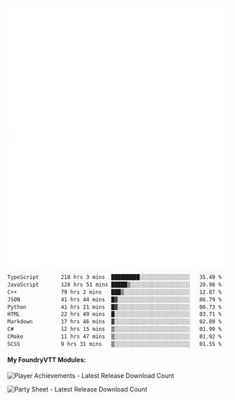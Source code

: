 
![](https://raw.githubusercontent.com/eddiedover/ghstats/master/generated/overview.svg)
![](https://raw.githubusercontent.com/eddiedover/ghstats/master/generated/languages.svg)

<!--START_SECTION:waka-->

```txt
TypeScript       218 hrs 3 mins  █████████░░░░░░░░░░░░░░░░   35.49 %
JavaScript       128 hrs 51 mins █████▒░░░░░░░░░░░░░░░░░░░   20.98 %
C++              79 hrs 2 mins   ███▒░░░░░░░░░░░░░░░░░░░░░   12.87 %
JSON             41 hrs 44 mins  █▓░░░░░░░░░░░░░░░░░░░░░░░   06.79 %
Python           41 hrs 21 mins  █▓░░░░░░░░░░░░░░░░░░░░░░░   06.73 %
HTML             22 hrs 49 mins  █░░░░░░░░░░░░░░░░░░░░░░░░   03.71 %
Markdown         17 hrs 46 mins  ▓░░░░░░░░░░░░░░░░░░░░░░░░   02.89 %
C#               12 hrs 15 mins  ▒░░░░░░░░░░░░░░░░░░░░░░░░   01.99 %
CMake            11 hrs 47 mins  ▒░░░░░░░░░░░░░░░░░░░░░░░░   01.92 %
SCSS             9 hrs 31 mins   ▒░░░░░░░░░░░░░░░░░░░░░░░░   01.55 %
```

<!--END_SECTION:waka-->

#### My FoundryVTT Modules:

  ![Player Achievements - Latest Release Download Count](https://img.shields.io/badge/dynamic/json?label=Player%20Achievements%20-%20Downloads@latest&query=assets%5B1%5D.download_count&url=https%3A%2F%2Fapi.github.com%2Frepos%2FEddieDover%2Ffvtt-player-achievements%2Freleases%2Flatest)

  ![Party Sheet - Latest Release Download Count](https://img.shields.io/badge/dynamic/json?label=Party%20Sheet%20-%20Downloads@latest&query=assets%5B1%5D.download_count&url=https%3A%2F%2Fapi.github.com%2Frepos%2FEddieDover%2Ffvtt-party-sheet%2Freleases%2Flatest)

<a rel="me" href="https://techhub.social/@EddieDover"></a>
